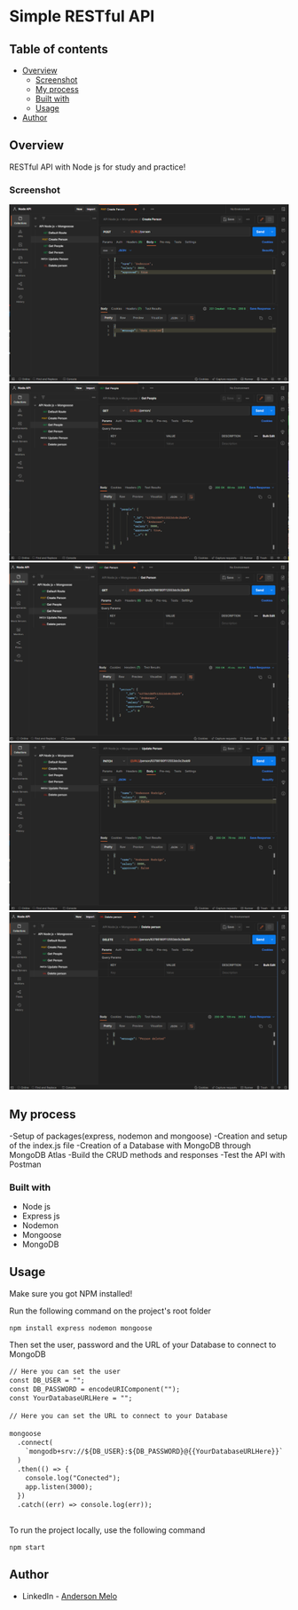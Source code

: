 # Simple RESTful API

## Table of contents

- [Overview](#overview)
  - [Screenshot](#screenshot)
  - [My process](#my-process)
  - [Built with](#built-with)
  - [Usage](#usage)
- [Author](#author)

## Overview
RESTful API with Node js for study and practice!

### Screenshot

![Create](./screenshots/Create.png)
![Read - ALL](./screenshots/Read-ALL.png)
![Read - by ID](./screenshots/Read-byID.png)
![Update](./screenshots/Update.png)
![Delete](./screenshots/Delete.png)

## My process
-Setup of packages(express, nodemon and mongoose)
-Creation and setup of the index.js file
-Creation of a Database with MongoDB through MongoDB Atlas
-Build the CRUD methods and responses
-Test the API with Postman

### Built with

- Node js
- Express js
- Nodemon
- Mongoose
- MongoDB

## Usage
Make sure you got NPM installed!

Run the following command on the project's root folder

```
npm install express nodemon mongoose
```

Then set the user, password and the URL of your Database to connect to MongoDB  

```
// Here you can set the user
const DB_USER = "";
const DB_PASSWORD = encodeURIComponent("");
const YourDatabaseURLHere = "";

// Here you can set the URL to connect to your Database

mongoose
  .connect(
    `mongodb+srv://${DB_USER}:${DB_PASSWORD}@{{YourDatabaseURLHere}}`
  )
  .then(() => {
    console.log("Conected");
    app.listen(3000);
  })
  .catch((err) => console.log(err));
  
```
To run the project locally, use the following command

```
npm start
```


## Author

- LinkedIn - [Anderson Melo](https://www.linkedin.com/in/anderson-melo-3aaa94198/)
